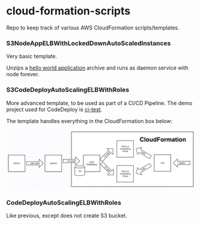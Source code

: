 # cloud-formation-scripts

Repo to keep track of various AWS CloudFormation scripts/templates.


### S3NodeAppELBWithLockedDownAutoScaledInstances

Very basic template. 

Unzips a [hello world application](https://github.com/danwild/node-working) 
archive and runs as daemon service with node forever.



### S3CodeDeployAutoScalingELBWithRoles

More advanced template, to be used as part of a CI/CD Pipeline.
The demo project used for CodeDeploy is [ci-test](https://github.com/danwild/ci-test).

The template handles everything in the CloudFormation box below:

![Pipeline Overview](screenshots/pipeline-overview.png "Pipeline Overview")


### CodeDeployAutoScalingELBWithRoles

Like previous, except does not create S3 bucket.